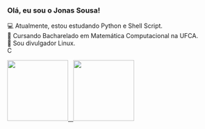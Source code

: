 ### Olá, eu sou o Jonas Sousa!
:computer: Atualmente, estou estudando Python e Shell Script.<br>
:pencil: Cursando Bacharelado em Matemática Computacional na UFCA.<br>
:penguin: Sou divulgador Linux.<br>
C

<div align="Left">
  <a href="https://github.com/cjs-13">
  <img height="140em" src="https://github-readme-stats.vercel.app/api?username=cjs-13&show_icons=true&theme=dark&include_all_commits=true&count_private=true"/>
  &nbsp
  <img height="140em" src="https://github-readme-stats.vercel.app/api/top-langs/?username=cjs-13&layout=compact&langs_count=7&theme=dark"/>
</div>



  
